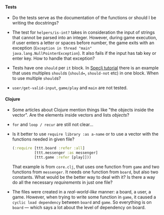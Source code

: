 #### Tests

- Do the tests serve as the documentation of the functions or should I be writing the docstrings?

- The test for `helpers/is-int?` takes in consideration the input of strings that cannot be parsed into an integer. However, during game execution, if user enters a letter or spaces before number, the game exits with an exception (`Exception in thread "main" java.lang.NullPointerException`). It also fails if the input has tab key or enter key. How to handle that exception?

- Tests have one `should` per `it` block. In [Speclj tutorial](http://speclj.com/tutorial/step6) there is an example that uses multiples `should`s (`should=`, `should-not` etc) in one block. When to use multiple `should`s?

- `user/get-valid-input`, `game/play` and `main` are not tested.

#### Clojure

- Some articles about Clojure mention things like "the objects inside the vector". Are the elements inside vectors and lists *objects*?

- `for` and `loop / recur` are still not clear...

- Is it better to use `require library :as a-name` or to use a vector with the functions needed in given file?

  ```clojure
  (:require [ttt.board :refer :all]
            [ttt.messenger :as messenger]
            [ttt.game :refer [play]]))
  ```

  That example is from `core.clj`, that uses one function from `game` and two functions from `messenger`. It needs one function from `board`, but also two constants. What would be the better way to deal with it? Is there a way do all the necessary *requirements* in just one file?

- The files were created in a *real-world-like* manner: a board, a user, a game. However, when trying to write some function in `game`, it caused a `cyclic load dependency` between `board` and `game`. So everything is on `board` &mdash; which says a lot about the level of dependency on board.
